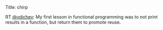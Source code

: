 Title: chirp

RT <a href="http://twitter.com/vdichev">@vdichev</a>: My first lesson in functional programming was to not print results in a function, but return them to promote reuse.
